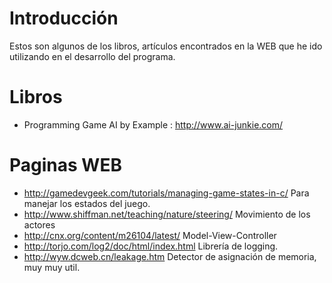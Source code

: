 # Introducción #

Estos son algunos de los libros, artículos encontrados en la WEB que he ido utilizando en el desarrollo del programa.

# Libros #

  * Programming Game AI by Example : http://www.ai-junkie.com/

# Paginas WEB #

  * http://gamedevgeek.com/tutorials/managing-game-states-in-c/  Para manejar los estados del juego.
  * http://www.shiffman.net/teaching/nature/steering/  Movimiento de los actores
  * http://cnx.org/content/m26104/latest/              Model-View-Controller
  * http://torjo.com/log2/doc/html/index.html          Librería de logging.
  * http://wyw.dcweb.cn/leakage.htm                    Detector de asignación de memoria, muy muy util.